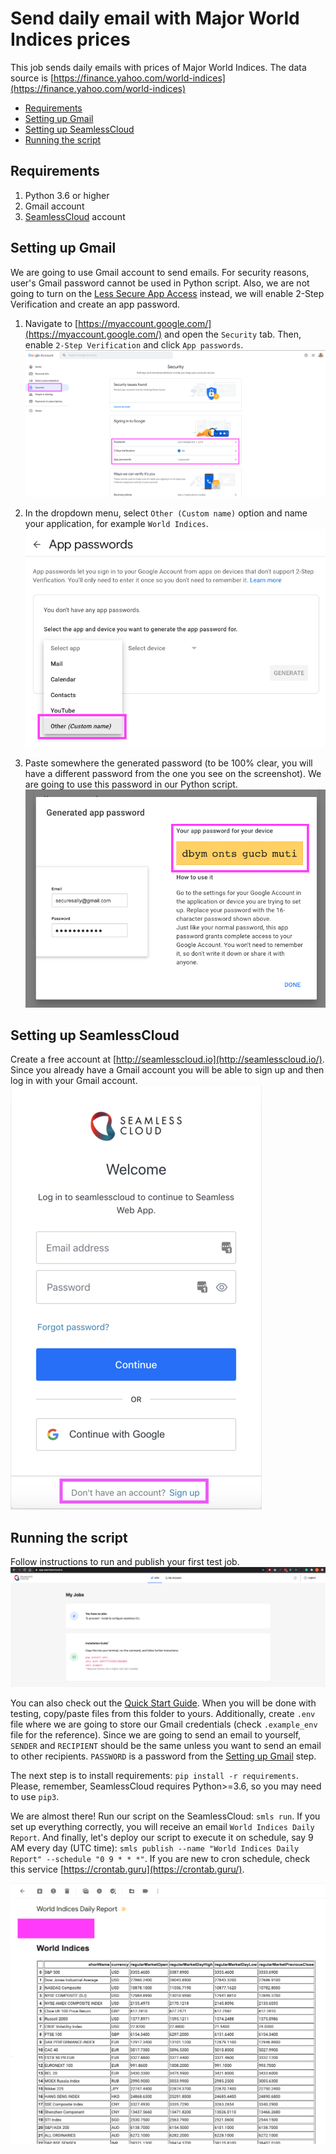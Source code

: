 # Send daily email with Major World Indices prices

This job sends daily emails with prices of Major World Indices. The data source is [https://finance.yahoo.com/world-indices](https://finance.yahoo.com/world-indices)  

- [Requirements](#requirements)
- [Setting up Gmail](#setting-up-gmail)
- [Setting up SeamlessCloud](#setting-up-seamlesscloud)
- [Running the script]()

## Requirements
1. Python 3.6 or higher
2. Gmail account
3. [SeamlessCloud](http://seamlesscloud.io/) account

## Setting up Gmail
We are going to use Gmail account to send emails. For security reasons, user's Gmail password cannot be used in Python script. Also, we are not going to turn on the [Less Secure App Access](https://support.google.com/accounts/answer/6010255?hl=en) instead, we will enable 2-Step Verification and create an app password.

1. Navigate to [https://myaccount.google.com/](https://myaccount.google.com/) and open the `Security` tab. Then, enable `2-Step Verification` and click `App passwords`.  
    ![My Account](../images/send_daily_email_yfinance/myaccount.png)

2. In the dropdown menu, select `Other (Custom name)` option and name your application, for example `World Indices`.   
    ![Select Other](../images/send_daily_email_yfinance/apps.png)
    
3. Paste somewhere the generated password (to be 100% clear, you will have a different password from the one you see on the screenshot). We are going to use this password in our Python script.  
    ![Password](../images/send_daily_email_yfinance/password.png)


## Setting up SeamlessCloud  
Create a free account at [http://seamlesscloud.io](http://seamlesscloud.io/). Since you already have a Gmail account you will be able to sign up and then log in with your Gmail account.  
![Seamless Sign Up](../images/smls-signup.png)

## Running the script  
Follow instructions to run and publish your first test job. 
![Seamless Sign Up](../images/seamless_no_jobs_screen.png)

You can also check out the [Quick Start Guide](https://app.seamlesscloud.io/guide). When you will be done with testing, copy/paste files from this folder to yours. Additionally, create `.env` file where we are going to store our Gmail credentials (check `.example_env` file for the reference). Since we are going to send an email to yourself, `SENDER` and `RECIPIENT` should be the same unless you want to send an email to other recipients. `PASSWORD` is a password from the [Setting up Gmail](#setting-up-gmail) step.  

The next step is to install requirements: `pip install -r requirements`. Please, remember, SeamlessCloud requires Python>=3.6, so you may need to use `pip3`.  

We are almost there! Run our script on the SeamlessCloud: `smls run`. If you set up everything correctly, you will receive an email `World Indices Daily Report`. And finally, let's deploy our script to execute it on schedule, say 9 AM every day (UTC time): `smls publish --name "World Indices Daily Report" --schedule "0 9 * * *"`. If you are new to cron schedule, check this service [https://crontab.guru](https://crontab.guru/). 
    
![Email](../images/send_daily_email_yfinance/email.png)
